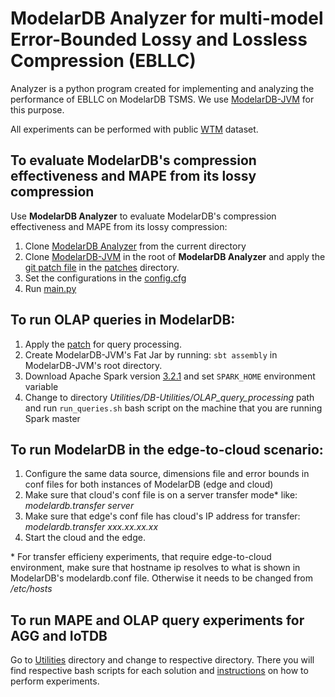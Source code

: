 # ModelarDB Analyzer for multi-model Error-Bounded Lossy and Lossless Compression (EBLLC)
Analyzer is a python program created for implementing and analyzing the performance of EBLLC on ModelarDB TSMS. We use [ModelarDB-JVM](https://github.com/modelardata/modelardb) for this purpose.

All experiments can be performed with public [WTM](https://github.com/cmcuza/EvalImpLSTS/tree/main/data/raw/Wind) dataset. 

## To evaluate ModelarDB's compression effectiveness and MAPE from its lossy compression

Use **ModelarDB Analyzer** to evaluate ModelarDB's compression effectiveness and MAPE from its lossy compression:
  1. Clone [ModelarDB Analyzer](https://github.com/aabduvakhobov/ModelarDB-Analyzer.git) from the current directory
  2. Clone [ModelarDB-JVM](https://github.com/modelardata/modelardb) in the root of **ModelarDB Analyzer** and apply the [git patch file](https://github.com/aabduvakhobov/ModelarDB-Analyzer/blob/main/patches/ModelarDB-Extended-Logging.patch) in the [patches](https://github.com/aabduvakhobov/ModelarDB-Analyzer/tree/main/patches) directory.
  2. Set the configurations in the [config.cfg](https://github.com/aabduvakhobov/ModelarDB-Analyzer/blob/main/config.cfg)   
  3. Run [main.py](https://github.com/aabduvakhobov/ModelarDB-Analyzer/blob/main/main.py)


## To run OLAP queries in ModelarDB:
  1. Apply the [patch](https://github.com/aabduvakhobov/ModelarDB-Analyzer/blob/main/patches/ModelarDB-QueryProcessing.patch) for query processing.  
  2. Create ModelarDB-JVM's Fat Jar by running: `sbt assembly` in ModelarDB-JVM's root directory.
  3. Download Apache Spark version [3.2.1](https://spark.apache.org/releases/spark-release-3-2-1.html) and set `SPARK_HOME` environment variable
  4. Change to directory _Utilities/DB-Utilities/OLAP_query_processing_ path and run `run_queries.sh` bash script on the machine that you are running Spark master

## To run ModelarDB in the edge-to-cloud scenario: 
  1. Configure the same data source, dimensions file and error bounds in conf files for both instances of ModelarDB (edge and cloud)
  2. Make sure that cloud's conf file is on a server transfer mode\* like: *modelardb.transfer server*
  3. Make sure that edge's conf file has cloud's IP address for transfer: *modelardb.transfer xxx.xx.xx.xx*
  4. Start the cloud and the edge.

\* For transfer efficieny experiments, that require edge-to-cloud environment, make sure that hostname ip resolves to what is shown in ModelarDB's modelardb.conf file. Otherwise it needs to be changed from */etc/hosts*

## To run MAPE and OLAP query experiments for __AGG__ and __IoTDB__
Go to [Utilities](https://github.com/aabduvakhobov/ModelarDB-Analyzer/tree/main/Utilities) directory and change to respective directory. There you will find respective bash scripts for each solution and [instructions](https://github.com/aabduvakhobov/ModelarDB-Analyzer/tree/main/Utilities/README.md) on how to perform experiments.